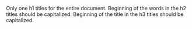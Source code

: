 Only one h1 titles for the entire document. 
Beginning of the words in the h2 titles should be capitalized. 
Beginning of the title in the h3 titles should be capitalized. 
